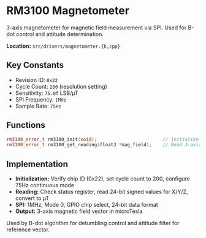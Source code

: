 # RM3100 Magnetometer

3-axis magnetometer for magnetic field measurement via SPI. Used for B-dot control and attitude determination.

**Location:** `src/drivers/magnetometer.{h,cpp}`

## Key Constants
- Revision ID: `0x22`
- Cycle Count: `200` (resolution setting)
- Sensitivity: `75.0f` LSB/µT
- SPI Frequency: `1MHz`
- Sample Rate: `75Hz`

## Functions
```cpp
rm3100_error_t rm3100_init(void);                        // Initialize magnetometer
rm3100_error_t rm3100_get_reading(float3 *mag_field);    // Read 3-axis field in µT
```

## Implementation
- **Initialization:** Verify chip ID (0x22), set cycle count to 200, configure 75Hz continuous mode
- **Reading:** Check status register, read 24-bit signed values for X/Y/Z, convert to µT
- **SPI:** 1MHz, Mode 0, GPIO chip select, 24-bit data format
- **Output:** 3-axis magnetic field vector in microTesla

Used by B-dot algorithm for detumbling control and attitude filter for reference vector.